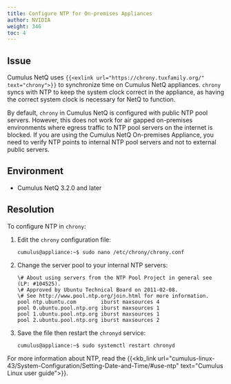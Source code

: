 ```yaml
---
title: Configure NTP for On-premises Appliances
author: NVIDIA
weight: 346
toc: 4
---
```


## Issue

Cumulus NetQ uses `{{<exlink url="https://chrony.tuxfamily.org/" text="chrony">}}` to synchronize time on Cumulus NetQ appliances. `chrony` syncs with NTP to keep the system clock correct in the appliance, as having the correct system clock is necessary for NetQ to function.

By default, `chrony` in Cumulus NetQ is configured with public NTP pool servers. However, this does not work for air gapped on-premises environments where egress traffic to NTP pool servers on the internet is blocked. If you are using the Cumulus NetQ On-premises Appliance, you need to verify NTP points to internal NTP pool servers and not to external public servers.

##  Environment

- Cumulus NetQ 3.2.0 and later

## Resolution

To configure NTP in `chrony`:

1. Edit the `chrony` configuration file:

       cumulus@appliance:~$ sudo nano /etc/chrony/chrony.conf

2. Change the server pool to your internal NTP servers:

       \# About using servers from the NTP Pool Project in general see (LP: #104525).
       \# Approved by Ubuntu Technical Board on 2011-02-08.
       \# See http://www.pool.ntp.org/join.html for more information.
       pool ntp.ubuntu.com        iburst maxsources 4
       pool 0.ubuntu.pool.ntp.org iburst maxsources 1
       pool 1.ubuntu.pool.ntp.org iburst maxsources 1
       pool 2.ubuntu.pool.ntp.org iburst maxsources 2

3. Save the file then restart the `chronyd` service:

       cumulus@appliance:~$ sudo systemctl restart chronyd

For more information about NTP, read the {{<kb_link url="cumulus-linux-43/System-Configuration/Setting-Date-and-Time/#use-ntp" text="Cumulus Linux user guide">}}.
